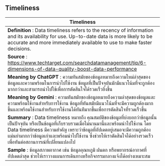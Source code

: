 ## Timeliness

| **Timeliness** | 
| ------------- |
| **Definition** : Data timeliness refers to the recency of information and its availability for use. Up-to-date data is more likely to be accurate and more immediately available to use to make faster decisions. |
| **Source** : https://www.techtarget.com/searchdatamanagement/tip/6-dimensions-of-data-quality-boost-data-performance| 
| **Meaning by ChatGPT** : ความทันสมัยของข้อมูลหมายถึงความใหม่ล่าสุดของข้อมูลและความพร้อมในการนำไปใช้งาน ข้อมูลที่เป็นปัจจุบันมักมีแนวโน้มที่จะถูกต้องมากกว่าและสามารถนำไปใช้เพื่อการตัดสินใจได้รวดเร็วยิ่งขึ้น|
| **Meaning by Gemini** : ความทันสมัยของข้อมูลหมายถึงความล่าสุดของข้อมูลและความพร้อมใช้งานสำหรับการใช้งาน ข้อมูลที่ทันสมัยมีแนวโน้มที่จะมีความถูกต้องมากขึ้นและพร้อมใช้งานสำหรับการใช้งานได้ทันทีมากขึ้นเพื่อการตัดสินใจที่รวดเร็วขึ้น|
| **Summary** : Data timeliness หมายถึง คุณสมบัติของข้อมูลที่บ่งบอกว่าข้อมูลนั้นเป็นปัจจุบัน หรือเป็นข้อมูลที่เก็บรวบรวมเมื่อไม่นานมานี้และพร้อมนำไปใช้งาน โดย Data timeliness มีความสำคัญ เพราะว่าข้อมูลที่อัปเดตอยู่เสมอจะมีความถูกต้องแม่นยำมากกว่าข้อมูลเก่าและพร้อมนำไปใช้งาน ซึ่งช่วยให้เราตัดสินใจได้อย่างรวดเร็วเพื่อทันต่อสถานการณ์ที่เปลี่ยนแปลงไป| 
| **Sample** : ข้อมูลสภาพอากาศ เช่น ข้อมูลอุณหภูมิ ฝนตก หรือพยากรณ์อากาศที่อัปเดตล่าสุด ช่วยให้เราวางแผนการเดินทางหรือกิจกรรมกลางแจ้งได้อย่างเหมาะสม| 
